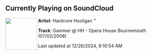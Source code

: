 ## Currently Playing on SoundCloud

[<img align="left" width="100" src="https://i1.sndcdn.com/artworks-y5zKiqJM1olHIPiN-Jj6KbA-t500x500.jpg">](https://soundcloud.com/darn84/gammer-hh-opera-house)

**Artist**: Hardcore Hooligan ™️ 

**Track**: Gammer @ HH - Opera House Bournemouth (07/02/2008)

Last updated at 12/26/2024, 9:10:54 AM
